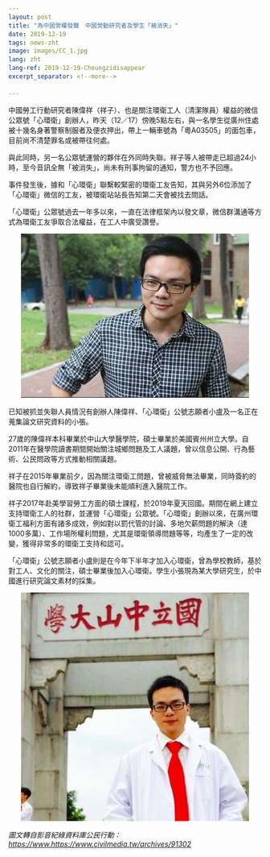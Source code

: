 ```yaml
---
layout: post
title: "為中國勞權發聲　中國勞動研究者及學生「被消失」"
date: 2019-12-19
tags: news-zht
image: images/CC_1.jpg
lang: zht
lang-ref: 2019-12-19-Cheungzidisappear
excerpt_separator: <!--more-->

---
```


中國勞工行動研究者陳偉祥（祥子）、也是關注環衛工人（清潔隊員）權益的微信公眾號「心環衛」創辦人，昨天（12／17）傍晚5點左右，與一名學生從廣州住處被十幾名身著警察制服者及便衣押出，帶上一輛車號為「粵A03505」的面包車，目前尚不清楚罪名或被帶往何處。

與此同時，另一名公眾號運營的夥伴在外同時失聯。祥子等人被帶走已超過24小時，至今音訊全無「被消失」，尚未有刑事拘留的通知，警方也不予回應。

事件發生後，據和「心環衛」聯繫較緊密的環衛工友告知，其與另外6位添加了「心環衛」微信的工友，被環衛站站長告知第二天會被找去問話。

「心環衛」公眾號過去一年多以來，一直在法律框架內以發文章，微信群溝通等方式為環衛工友爭取合法權益，在工人中廣受讚譽。

<div style="text-align:center"><img src="/images/CC_2.jpg" width="90%"/></div>

已知被抓並失聯人員情況有創辦人陳偉祥、「心環衛」公號志願者小盧及一名正在蒐集論文研究資料的小張。

27歲的陳偉祥本科畢業於中山大學醫學院，碩士畢業於美國賓州州立大學。自2011年在醫學院讀書期間開始關注城鄉問題及工人議題，曾以信息公開、行為藝術、公民問政等方式推動相關議題。

祥子在2015年畢業前夕，因為關注環衛工問題，曾被威脅無法畢業，同時簽約的醫院也自行解約，導致祥子畢業後未能順利進入醫院工作。

祥子2017年赴美學習勞工方面的碩士課程，於2019年夏天回國。期間在網上建立支持環衛工人的社群，並運營「心環衛」公眾號。「心環衛」創辦以來，在廣州環衛工福利方面有諸多成效，例如對以罰代管的討論、多地欠薪問題的解決（達1000多萬）、工作場所權利問題，尤其是環衛領導問題等等，均產生了一定的改變，獲得非常多的環衛工支持和認可。

「心環衛」公號志願者小盧則是在今年下半年才加入心環衛，曾為學校教師，基於對工人、文化的關注，碩士畢業後加入心環衛。學生小張現為某大學研究生，於中國進行研究論文素材的採集。

<div style="text-align:center"><img src="/images/CC_3.jpg" width="90%"/></div>

<em>圖文轉自影音紀綠資料庫公民行動： <https://www.https://www.civilmedia.tw/archives/91302></em>
